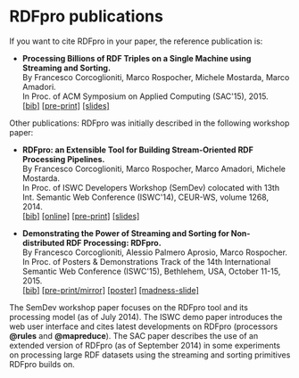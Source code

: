 
RDFpro publications
===================

If you want to cite RDFpro in your paper, the reference publication is:

  * **Processing Billions of RDF Triples on a Single Machine using Streaming and Sorting.**<br/>
    By Francesco Corcoglioniti, Marco Rospocher, Michele Mostarda, Marco Amadori.<br/>
    In Proc. of ACM Symposium on Applied Computing (SAC'15), 2015.<br/>
    [\[bib\]](https://dkm-static.fbk.eu/people/rospocher/bibtexbrowser.php?key=2015sac&amp;bib=my_pub.bib)
    [\[pre-print\]](https://dkm-static.fbk.eu/people/rospocher/files/pubs/2015sac.pdf)
    [\[slides\]](https://dkm-static.fbk.eu/people/rospocher/files/slides/2015sac_slides.pdf)

Other publications:
RDFpro was initially described in the following workshop paper:

  * **RDFpro: an Extensible Tool for Building Stream-Oriented RDF Processing Pipelines.**<br/>
    By Francesco Corcoglioniti, Marco Rospocher, Marco Amadori, Michele Mostarda.<br/>
    In Proc. of ISWC Developers Workshop (SemDev) colocated with 13th Int. Semantic Web Conference (ISWC'14), CEUR-WS, volume 1268, 2014.<br/>
    [\[bib\]](https://dkm-static.fbk.eu/people/rospocher/bibtexbrowser.php?key=2014iswcSemDev01&amp;bib=my_pub.bib)
    [\[online\]](http://ceur-ws.org/Vol-1268/paper9.pdf)
    [\[pre-print\]](https://dkm-static.fbk.eu/people/rospocher/files/pubs/2014iswcSemDev01.pdf)
    [\[slides\]](http://bit.ly/semdev2014slides)

  * **Demonstrating the Power of Streaming and Sorting for Non-distributed RDF Processing: RDFpro.**<br/>
    By Francesco Corcoglioniti, Alessio Palmero Aprosio, Marco Rospocher.<br/>
    In Proc. of Posters & Demonstrations Track of the 14th International Semantic Web Conference (ISWC'15), Bethlehem, USA, October 11-15, 2015.<br/>
    [\[bib\]](https://dkm-static.fbk.eu/people/rospocher/bibtexbrowser.php?key=2015iswcdemo2&amp;bib=my_pub.bib)
    [\[pre-print/mirror\]](https://dkm-static.fbk.eu/people/rospocher/files/pubs/2015iswcdemo2.pdf)
    [\[poster\]](https://dkm-static.fbk.eu/people/rospocher/files/posters/2015iswcdemo2.pdf)
    [\[madness-slide\]](https://dkm-static.fbk.eu/people/rospocher/files/posters/madness/2015iswcdemo2.pdf)

The SemDev workshop paper focuses on the RDFpro tool and its processing model (as of July 2014).
The ISWC demo paper introduces the web user interface and cites latest developments on RDFpro (processors **@rules** and **@mapreduce**).
The SAC paper describes the use of an extended version of RDFpro (as of September 2014) in some experiments on processing large RDF datasets using the streaming and sorting primitives RDFpro builds on.
